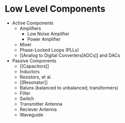 # Low Level Components
- Active Components
	- Amplifiers
		- Low Noise Amplifier
		- Power Amplifier
	- Mixer
	- Phase-Locked Loops (PLLs)
	- [[Analog to Digital Converters|ADCs]] and DACs
- Passive Components
	- [[Capacitors]]
	- Inductors
	- Resistors, et al.
	- [[Resonator]]
	- Baluns (balanced to unbalanced; transformers)
	- Filter
	- Switch
	- Transmitter Antenna
	- Reciever Antenna
	- Waveguide